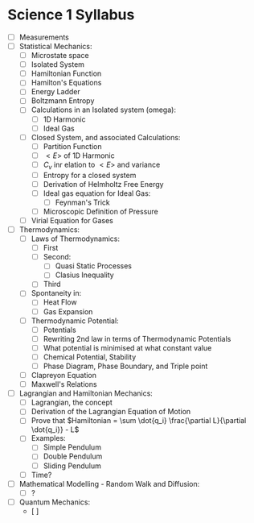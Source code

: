 # Science 1 Syllabus

- [ ] Measurements
- [ ] Statistical Mechanics:
    - [ ] Microstate space
    - [ ] Isolated System
    - [ ] Hamiltonian Function
    - [ ] Hamilton's Equations
    - [ ] Energy Ladder
    - [ ] Boltzmann Entropy
    - [ ] Calculations in an Isolated system (omega):
        - [ ] 1D Harmonic
        - [ ] Ideal Gas
    - [ ] Closed System, and associated Calculations:
        - [ ] Partition Function
        - [ ] $<E>$ of 1D Harmonic
        - [ ] $C_v$ inr elation to $<E>$ and variance
        - [ ] Entropy for a closed system
        - [ ] Derivation of Helmholtz Free Energy
        - [ ] Ideal gas equation for Ideal Gas:
            - [ ] Feynman's Trick
        - [ ] Microscopic Definition of Pressure
    - [ ] Virial Equation for Gases
- [ ] Thermodynamics:
    - [ ] Laws of Thermodynamics:
        - [ ] First
        - [ ] Second:
            - [ ] Quasi Static Processes
            - [ ] Clasius Inequality
        - [ ] Third
    - [ ] Spontaneity in:
        - [ ] Heat Flow
        - [ ] Gas Expansion
    - [ ] Thermodynamic Potential:
        - [ ] Potentials
        - [ ] Rewriting 2nd law in terms of Thermodynamic Potentials
        - [ ] What potential is minimised at what constant value
        - [ ] Chemical Potential, Stability
        - [ ] Phase Diagram, Phase Boundary, and Triple point
    - [ ] Clapreyon Equation
    - [ ] Maxwell's Relations
- [ ] Lagrangian and Hamiltonian Mechanics:
    - [ ] Lagrangian, the concept
    - [ ] Derivation of the Lagrangian Equation of Motion
    - [ ] Prove that $Hamiltonian = \sum \dot{q_i} \frac{\partial L}{\partial \dot{q_i}} - L$ 
    - [ ] Examples:
        - [ ] Simple Pendulum
        - [ ] Double Pendulum
        - [ ] Sliding Pendulum
    - [ ] Time?
- [ ] Mathematical Modelling - Random Walk and Diffusion:
    - [ ] ?
- [ ] Quantum Mechanics:
    - [ ] 
